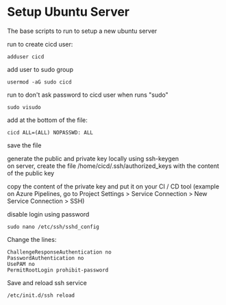 # Setup Ubuntu Server

The base scripts to run to setup a new ubuntu server

run to create cicd user:
```
adduser cicd
```
add user to sudo group
```
usermod -aG sudo cicd
```
run to don't ask password to cicd user when runs "sudo"
```
sudo visudo
```
add at the bottom of the file:
```
cicd ALL=(ALL) NOPASSWD: ALL
```
save the file

generate the public and private key locally using ssh-keygen  
on server, create the file /home/cicd/.ssh/authorized_keys with the content of the public key

copy the content of the private key and put it on your CI / CD tool (example on Azure Pipelines, go to Project Settings > Service Connection > New Service Connection > SSH)

disable login using password
```
sudo nano /etc/ssh/sshd_config
```
Change the lines:  
```
ChallengeResponseAuthentication no  
PasswordAuthentication no  
UsePAM no  
PermitRootLogin prohibit-password
```

Save and reload ssh service
```
/etc/init.d/ssh reload
```
